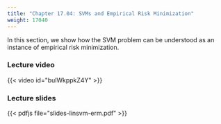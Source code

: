 ```yaml
---
title: "Chapter 17.04: SVMs and Empirical Risk Minimization"
weight: 17040
---
```

In this section, we show how the SVM problem can be understood as an instance of empirical risk minimization. 

<!--more-->

### Lecture video

{{< video id="bulWkppkZ4Y" >}}

### Lecture slides

{{< pdfjs file="slides-linsvm-erm.pdf" >}}
